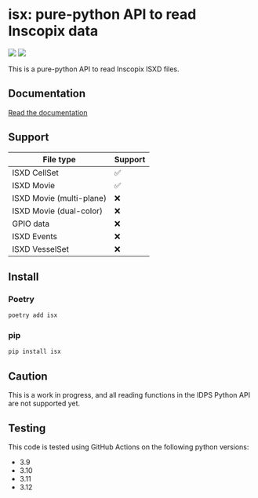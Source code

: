 # isx: pure-python API to read Inscopix data

![](https://github.com/inscopix/py_isx/actions/workflows/main.yml/badge.svg) 
![](https://img.shields.io/pypi/v/isx)

This is a pure-python API to read Inscopix ISXD files. 


## Documentation

[Read the documentation](https://inscopix.github.io/py_isx/)

## Support

|  File type | Support |
|  --------- | ------- |
| ISXD CellSet   | ✅ |
| ISXD Movie   | ✅ |
| ISXD Movie (multi-plane)   | ❌ |
| ISXD Movie (dual-color)   | ❌ |
| GPIO data   | ❌ |
| ISXD Events   | ❌ |
| ISXD VesselSet   | ❌ |


## Install

### Poetry

```bash
poetry add isx
```

### pip


```bash
pip install isx
```

## Caution

This is a work in progress, and all reading functions in the IDPS Python API are not supported yet. 


## Testing

This code is tested using GitHub Actions on the following python
versions:

- 3.9
- 3.10
- 3.11
- 3.12
